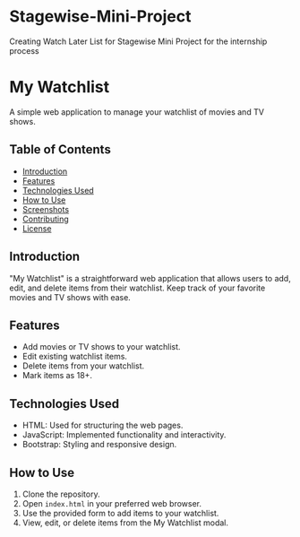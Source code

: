 # Stagewise-Mini-Project
Creating Watch  Later List for Stagewise Mini Project for the internship process 


# My Watchlist

A simple web application to manage your watchlist of movies and TV shows.

## Table of Contents

- [Introduction](#introduction)
- [Features](#features)
- [Technologies Used](#technologies-used)
- [How to Use](#how-to-use)
- [Screenshots](#screenshots)
- [Contributing](#contributing)
- [License](#license)

## Introduction

"My Watchlist" is a straightforward web application that allows users to add, edit, and delete items from their watchlist. Keep track of your favorite movies and TV shows with ease.

## Features

- Add movies or TV shows to your watchlist.
- Edit existing watchlist items.
- Delete items from your watchlist.
- Mark items as 18+.

## Technologies Used

- HTML: Used for structuring the web pages.
- JavaScript: Implemented functionality and interactivity.
- Bootstrap: Styling and responsive design.

## How to Use

1. Clone the repository.
2. Open `index.html` in your preferred web browser.
3. Use the provided form to add items to your watchlist.
4. View, edit, or delete items from the My Watchlist modal.



